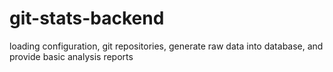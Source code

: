 # git-stats-backend
loading configuration, git repositories, generate raw data into database, and provide basic analysis reports
